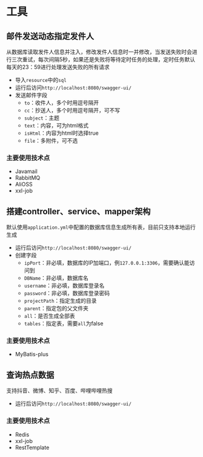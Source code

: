 # 工具
## 邮件发送动态指定发件人
从数据库读取发件人信息并注入，修改发件人信息时一并修改，当发送失败时会进行三次重试，每次间隔5秒，如果还是失败将等待定时任务的处理，定时任务默认每天的23：59进行处理发送失败的所有请求
- 导入`resource`中的`sql`
- 运行后访问`http://localhost:8080/swagger-ui/`
- 发送邮件字段
    - `to`：收件人，多个时用逗号隔开
    - `cc`：抄送人，多个时用逗号隔开，可不写
    - `subject`：主题
    - `text`：内容，可为html格式
    - `isHtml`：内容为html时选择true
    - `file`：多附件，可不选
### 主要使用技术点
- Javamail
- RabbitMQ
- AliOSS
- xxl-job
## 搭建controller、service、mapper架构
默认使用`application.yml`中配置的数据库信息生成所有表，目前只支持本地运行生成
- 运行后访问`http://localhost:8080/swagger-ui/`
- 创建字段
  - `ipPort`：非必填，数据库的IP加端口，例`127.0.0.1:3306`，需要确认能访问到
  - `DBName`：非必填，数据库名
  - `username`：非必填，数据库登录名
  - `password`：非必填，数据库登录密码
  - `projectPath`：指定生成的目录
  - `parent`：指定包的父文件夹
  - `all`：是否生成全部表
  - `tables`：指定表，需要`all`为false

### 主要使用技术点

- MyBatis-plus

## 查询热点数据
支持抖音、微博、知乎、百度、哔哩哔哩热搜
- 运行后访问`http://localhost:8080/swagger-ui/`

### 主要使用技术点

- Redis
- xxl-job
- RestTemplate